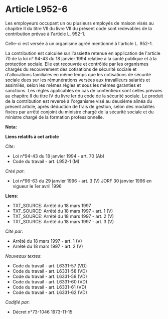 # Article L952-6

Les employeurs occupant un ou plusieurs employés de maison visés au chapitre II du titre VII du livre VII du présent code
sont redevables de la contribution prévue à l'article L. 952-1.

Celle-ci est versée à un organisme agréé mentionné à l'article L. 952-1.

La contribution est calculée sur l'assiette retenue en application de l'article 70 de la loi n° 94-43 du 18 janvier 1994
relative à la santé publique et à la protection sociale. Elle est recouvrée et contrôlée par les organismes chargés du
recouvrement des cotisations de sécurité sociale et d'allocations familiales en même temps que les cotisations de sécurité
sociale dues sur les rémunérations versées aux travailleurs salariés et assimilés, selon les mêmes règles et sous les mêmes
garanties et sanctions. Les règles applicables en cas de contentieux sont celles prévues au chapitre II du titre IV du livre
Ier du code de la sécurité sociale. Le produit de la contribution est reversé à l'organisme visé au deuxième alinéa du
présent article, après déduction de frais de gestion, selon des modalités fixées par arrêté conjoint du ministre chargé de la
sécurité sociale et du ministre chargé de la formation professionnelle.

**Nota:**



**Liens relatifs à cet article**

_Cite_:

  - Loi n°94-43 du 18 janvier 1994 - art. 70 (Ab)
  - Code du travail - art. L952-1 (M)

_Créé par_:

  - Loi n°96-63 du 29 janvier 1996 - art. 3 (V) JORF 30 janvier 1996 en vigueur le 1er avril 1996

**Liens**:

  - TXT_SOURCE: Arrêté du 18 mars 1997
  - TXT_SOURCE: Arrêté du 18 mars 1997 - art. 1 (V)
  - TXT_SOURCE: Arrêté du 18 mars 1997 - art. 2 (V)
  - TXT_SOURCE: Arrêté du 18 mars 1997 - art. 3 (V)

_Cité par_:

  - Arrêté du 18 mars 1997 - art. 1 (V)
  - Arrêté du 18 mars 1997 - art. 2 (V)

_Nouveaux textes_:

  - Code du travail - art. L6331-57 (VD)
  - Code du travail - art. L6331-58 (VD)
  - Code du travail - art. L6331-59 (VD)
  - Code du travail - art. L6331-60 (VD)
  - Code du travail - art. L6331-61 (VD)
  - Code du travail - art. L6331-62 (VD)

_Codifié par_:

  - Décret n°73-1046 1973-11-15
